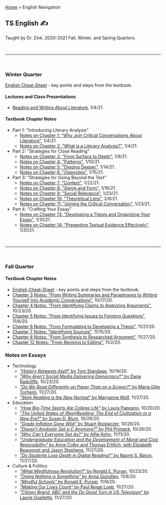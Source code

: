 <html>
  <head>
    <link rel="icon" href="data:image/svg+xml,<svg xmlns=%22http://www.w3.org/2000/svg%22 viewBox=%220 0 100 100%22><text y=%22.9em%22 font-size=%2290%22>🎯</text></svg>">
  </head>
</html>

[Home](https://andre-ye.github.io) > English Navigation
## TS English ✍️

Taught by Dr. Zink, 2020-2021 Fall, Winter, and Spring Quarters.

<br>

---

<br>

### Winter Quarter

[English Cheat-Sheet](https://andre-ye.github.io/english/winter/cheat-sheet) - key points and steps from the textbook.

#### Lectures and Class Presentations
- [Reading and Writing About Literature](https://andre-ye.github.io/english/winter/lectures/reading-and-writing-about-literature), 1/4/21.

#### Textbook Chapter Notes
- Part 1: "Introducing Literary Analysis"
  - [Notes on Chapter 1: "Why Join Critical Conversations About Literature"](https://andre-ye.github.io/english/winter/textbook-notes/chapter-1), 1/4/21.
  - [Notes on Chapter 2: "What is a Literary Analysis?"](https://andre-ye.github.io/english/winter/textbook-notes/chapter-2), 1/4/21.
- Part 2: "Strategies for Close Reading"
  - [Notes on Chapter 3: "From Surface to Depth"](https://andre-ye.github.io/english/winter/textbook-notes/chapter-3), 1/9/21.
  - [Notes on Chapter 4: "Patterns"](https://andre-ye.github.io/english/winter/textbook-notes/chapter-4), 1/10/21.
  - [Notes on Chapter 5: "Digging Deeper"](https://andre-ye.github.io/english/winter/textbook-notes/chapter-5), 1/14/21.
  - [Notes on Chapter 6: "Opposites"](https://andre-ye.github.io/english/winter/textbook-notes/chapter-6), 1/15/21.
- Part 3: "Strategies for Going Beyond the Text"
  - [Notes on Chapter 7: "Context"](https://andre-ye.github.io/english/winter/textbook-notes/chapter-7), 1/22/21.
  - [Notes on Chapter 8: "Genre and Form"](https://andre-ye.github.io/english/winter/textbook-notes/chapter-8), 1/16/21.
  - [Notes on Chapter 9: "Social Relevance"](https://andre-ye.github.io/english/winter/textbook-notes/chapter-9), 1/23/21.
  - [Notes on Chapter 10: "Theoretical Lens"](https://andre-ye.github.io/english/winter/textbook-notes/chapter-10), 2/6/21.
  - [Notes on Chapter 11: "Joining the Critical Conversation"](https://andre-ye.github.io/english/winter/textbook-notes/chapter-11), 1/23/21.
- Part 4: "Crafting Your Essay"
  - [Notes on Chapter 13: "Developing a Thesis and Organizing Your Essay"](https://andre-ye.github.io/english/winter/textbook-notes/chapter-13), 1/31/21.
  - [Notes on Chapter 14: "Presenting Textual Evidence Effectively"](https://andre-ye.github.io/english/winter/textbook-notes/chapter-14), 1/31/21.

<br>

---

<br>

### Fall Quarter

#### Textbook Chapter Notes
- [English Cheat-Sheet](https://andre-ye.github.io/english/cheat_sheet) - key points and steps from the textbook.
- [Chapter 3 Notes: "From Writing Summaries and Paraphrases to Writing Yourself Into Academic Conversations"](https://andre-ye.github.io/english/textbook-notes/chapter_3), 10/17/20.
- [Chapter 4 Notes: "From Identifying Claims to Analyzing Arguments"](https://andre-ye.github.io/english/textbook-notes/chapter_4), 10/23/20.
- [Chapter 5 Notes: "From Identifying Issues to Forming Questions"](https://andre-ye.github.io/english/textbook-notes/chapter_5), 11/6/20.
- [Chapter 6 Notes: "From Formulating to Developing a Thesis"](https://andre-ye.github.io/english/textbook-notes/chapter_6), 11/21/20.
- [Chapter 7 Notes: "Identifying Sources"](https://andre-ye.github.io/english/textbook-notes/chapter_7), 11/15/20.
- [Chapter 8 Notes: "From Synthesis to Researched Argument"](https://andre-ye.github.io/english/textbook-notes/chapter_8), 11/27/20.
- [Chapter 12 Notes: "From Revising to Editing"](https://andre-ye.github.io/english/textbook-notes/chapter_12), 11/2/20.

### Notes on Essays
- Technology
  - [*"History Retweets Itself"* by Tom Standage](https://andre-ye.github.io/english/essay-notes/history-retweets-itself), 10/19/20.
  - [*"Why Aren't Social Media Delivering Democracy?"* by Dana Radcliffe](https://andre-ye.github.io/english/essay-notes/why-arents-social-media-delivering-democracy), 10/23/20.
  - [*"Do We Read Differently on Paper Than on a Screen?"* by Maria Gilje Torheim](https://andre-ye.github.io/english/essay-notes/do-we-read-differently-on-paper-than-on-a-screen), 11/27/20.
  - [*"Skim Reading is the New Normal"* by Maryanne Wolf](https://andre-ye.github.io/english/essay-notes/skim-reading-is-the-new-normal), 11/27/20.
- Education
  - [*"How Big-Time Sports Ate College Life"* by Laura Pappano](https://andre-ye.github.io/english/essay-notes/how-big-time-sports-ate-college-life), 10/20/20.
  - [*"The United States of (Non)Reading: The End of Civilization or a New Era?"* by Susan D. Blum](https://andre-ye.github.io/english/essay-notes/united-states-of-non-reading), 10/26/20.
  - [*"Grade Inflation Gone Wild"* by Stuart Rojstaczer](https://andre-ye.github.io/english/essay-notes/grade-inflation-gone-wild), 10/26/20.
  - [*"Doesn't Anybody Get a C Anymore?"* by Phil Primack](https://andre-ye.github.io/english/essay-notes/doesnt-anybody-get-a-c-anymore), 10/26/20.
  - [*"Why Can't Everyone Get As?"* by Alfie Kohn](https://andre-ye.github.io/english/essay-notes/why-cant-everyone-get-as), 11/11/20.
  - [*“Undergraduate Education and the Development of Moral and Civic Reponsibility”* by Anne Colby and Thomas Erhlich, with Elizabeth Beaumont and Jason Stephens](https://andre-ye.github.io/english/essay-notes/undergraduate-education), 11/27/20.
  - [*"Do Students Lose Depth in Digital Reading?"* by Naomi S. Baron](https://andre-ye.github.io/english/essay-notes/do-students-lose-depth-in-digital-reading), 11/27/20.
- Culture & Politics
  - [*"What Mindfulness Revolution?*" by Ronald E. Purser](https://andre-ye.github.io/english/essay-notes/what-mindfulness-revolution), 10/23/20.
  - [*"Doing Nothing is Something"* by Anna Quindlen](https://andre-ye.github.io/english/essay-notes/doing-nothing-is-something), 11/6/20.
  - [*"Mindful Schools"* by Ronald E. Purser](https://andre-ye.github.io/english/essay-notes/mindful-schools), 11/9/20.
  - [*"Making Our Lives Count"* by Paul Rogat Loeb](https://andre-ye.github.io/english/essay-notes/making_our_lives_count), 11/27/20.
  - [*"Citizen Brand: ABC and the Do Good Turn in US Television"* by Laurie Ouellette](https://andre-ye.github.io/english/essay-notes/citizen-brand), 11/27/20.
